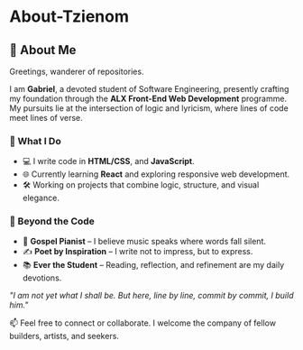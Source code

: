 # About-Tzienom

## 👋 About Me

Greetings, wanderer of repositories.

I am **Gabriel**, a devoted student of Software Engineering, presently crafting my foundation through the **ALX Front-End Web Development** programme. My pursuits lie at the intersection of logic and lyricism, where lines of code meet lines of verse.

### 💼 What I Do

- 💻 I write code in **HTML/CSS**, and **JavaScript**.
- 🌐 Currently learning **React** and exploring responsive web development.
- 🛠️ Working on projects that combine logic, structure, and visual elegance.

### 🎵 Beyond the Code

- 🎹 **Gospel Pianist** – I believe music speaks where words fall silent.
- ✍️ **Poet by Inspiration** – I write not to impress, but to express.
- 📚 **Ever the Student** – Reading, reflection, and refinement are my daily devotions.

*"I am not yet what I shall be. But here, line by line, commit by commit, I build him."*

📫 Feel free to connect or collaborate. I welcome the company of fellow builders, artists, and seekers.
